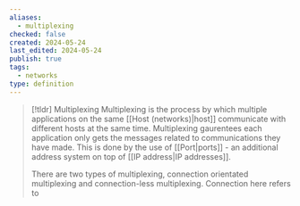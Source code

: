 ```yaml
---
aliases:
  - multiplexing
checked: false
created: 2024-05-24
last_edited: 2024-05-24
publish: true
tags:
  - networks
type: definition
---
```

>[!tldr] Multiplexing
>Multiplexing is the process by which multiple applications on the same [[Host (networks)|host]] communicate with different hosts at the same time. Multiplexing gaurentees each application only gets the messages related to communications they have made. This is done by the use of [[Port|ports]] - an additional address system on top of [[IP address|IP addresses]].
>
>There are two types of multiplexing, connection orientated multiplexing and connection-less multiplexing. Connection here refers to 
